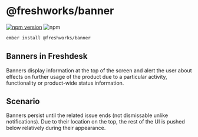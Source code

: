 @freshworks/banner
==============================================================================
[![npm version](https://badge.fury.io/js/%40freshworks%2Fbanner.svg)](https://www.npmjs.com/package/@freshworks/banner)
![npm](https://img.shields.io/npm/dm/@freshworks/banner)

```sh
ember install @freshworks/banner
```

Banners in Freshdesk
------------------------------------------------------------------------------
Banners display information at the top of the screen and alert the user about effects on further usage of the product due to a particular activity, functionality or product-wide status information.

Scenario
------------------------------------------------------------------------------
Banners persist until the related issue ends (not dismissable unlike notifications). Due to their location on the top, the rest of the UI is pushed below relatively during their appearance.
